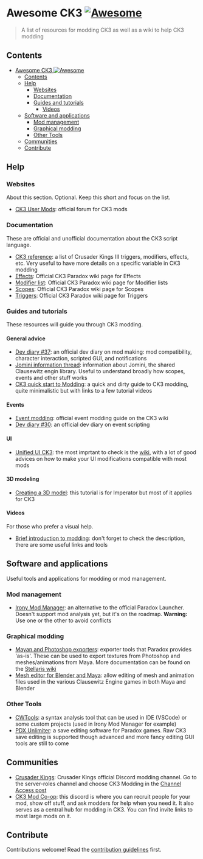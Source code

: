 # Awesome CK3 [![Awesome](https://awesome.re/badge.svg)](https://awesome.re)

> A list of resources for modding CK3 as well as a wiki to help CK3 modding

## Contents

- [Awesome CK3 ![Awesome](https://awesome.re)](#awesome-ck3-)
  - [Contents](#contents)
  - [Help](#help)
    - [Websites](#websites)
    - [Documentation](#documentation)
    - [Guides and tutorials](#guides-and-tutorials)
      - [Videos](#videos)
  - [Software and applications](#software-and-applications)
    - [Mod management](#mod-management)
    - [Graphical modding](#graphical-modding)
    - [Other Tools](#other-tools)
  - [Communities](#communities)
  - [Contribute](#contribute)

## Help

### Websites

About this section. Optional. Keep this short and focus on the list.

- [CK3 User Mods](https://forum.paradoxplaza.com/forum/forums/crusader-kings-iii-user-mods.1080/): official forum for CK3 mods

### Documentation

These are official and unofficial documentation about the CK3 script language.

- [CK3 reference](https://github.com/OldEnt/crusader-kings-3-triggers-modifiers-effects-event-scopes-targets-on-actions-code-revisions-list): a list of Crusader Kings III triggers, modifiers, effects, etc. Very useful to have more details on a specific variable in CK3 modding
- [Effects](https://ck3.paradoxwikis.com/Effects): Official CK3 Paradox wiki page for Effects
- [Modifier list](https://ck3.paradoxwikis.com/Modifier_list): Official CK3 Paradox wiki page for Modifier lists
- [Scopes](https://ck3.paradoxwikis.com/Scopes): Official CK3 Paradox wiki page for Scopes
- [Triggers](https://ck3.paradoxwikis.com/Triggers): Official CK3 Paradox wiki page for Triggers

### Guides and tutorials

These resources will guide you through CK3 modding.

#### General advice

- [Dev diary #37](https://forum.paradoxplaza.com/forum/developer-diary/ck3-dev-diary-37-making-mods.1410656/): an official dev diary on mod making: mod compatibility, character interaction, scripted GUI, and notifications
- [Jomini information thread](https://forum.paradoxplaza.com/forum/threads/grand-jomini-modding-information-manuscript.1170261/): information about Jomini, the shared Clausewitz engin library. Useful to understand broadly how scopes, events and other stuff works
- [CK3 quick start to Modding](https://docs.google.com/document/d/1Tbayk3WBcCyl3d78jm6XcxsDxSsBTmHeVHJ2hrAvlrY/edit): a quick and dirty guide to CK3 modding, quite minimalistic but with links to a few tutorial videos

#### Events

- [Event modding](https://ck3.paradoxwikis.com/Event_modding): official event modding guide on the CK3 wiki
- [Dev diary #30](https://forum.paradoxplaza.com/forum/developer-diary/crusader-kings-3-dev-diary-30-event-scripting.1397140/): an official dev diary on event scripting

#### UI

- [Unified UI CK3](https://github.com/Gr770/UnifiedUICK3): the most imprtant to check is the [wiki](https://github.com/Gr770/UnifiedUICK3/wiki), with a lot of good advices on how to make your UI modifications compatible with most mods

#### 3D modeling

- [Creating a 3D model](https://forum.paradoxplaza.com/forum/threads/tutorial-creating-a-3d-model-part-ii.1387882/): this tutorial is for Imperator but most of it applies for CK3

#### Videos

For those who prefer a visual help.

- [Brief introduction to modding](https://www.youtube.com/watch?v=uu_Zxf4ul2g): don't forget to check the description, there are some useful links and tools

## Software and applications

Useful tools and applications for modding or mod management.

### Mod management

- [Irony Mod Manager](https://github.com/bcssov/IronyModManager): an alternative to the official Paradox Launcher. Doesn't support mod analysis yet, but it's on the roadmap. **Warning:** Use one or the other to avoid conflicts

### Graphical modding

- [Mayan and Photoshop exporters](https://ck3.paradoxwikis.com/Exporters): exporter tools that Paradox provides 'as-is'. These can be used to export textures from Photoshop and meshes/animations from Maya. More documentation can be found on the [Stellaris wiki](https://stellaris.paradoxwikis.com/Maya_exporter)
- [Mesh editor for Blender and Maya](https://github.com/ross-g/io_pdx_mesh): allow editing of mesh and animation files used in the various Clausewitz Engine games in both Maya and Blender

### Other Tools

- [CWTools](https://cwtools.github.io): a syntax analysis tool that can be used in IDE (VSCode) or some custom projects (used in Irony Mod Manager for example)
- [PDX Unlimiter](https://github.com/crschnick/pdx_unlimiter): a save editing software for Paradox games. Raw CK3 save editing is supported though advanced and more fancy editing GUI tools are still to come

## Communities

- [Crusader Kings](https://discord.gg/ck3): Crusader Kings official Discord modding channel. Go to the server-roles channel and choose CK3 Modding in the [Channel Access post](https://discordapp.com/channels/616881873506795550/710484698924711976/710490306788982804)
- [CK3 Mod Co-op](https://discord.gg/apEvxDZ): this discord is where you can recruit people for your mod, show off stuff, and ask modders for help when you need it. It also serves as a central hub for modding in CK3. You can find invite links to most large mods on it.

## Contribute

Contributions welcome! Read the [contribution guidelines](contributing.md) first.
